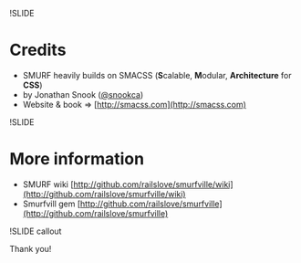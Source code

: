 !SLIDE

# Credits #

* SMURF heavily builds on SMACSS (**S**calable, **M**odular, **Architecture** for **CSS**)
* by Jonathan Snook ([@snookca](http://twitter.com/snookca))
* Website & book => [http://smacss.com](http://smacss.com)


!SLIDE

# More information #

* SMURF wiki [http://github.com/railslove/smurfville/wiki](http://github.com/railslove/smurfville/wiki)
* Smurfvill gem [http://github.com/railslove/smurfville](http://github.com/railslove/smurfville)

!SLIDE callout

Thank you!